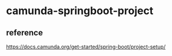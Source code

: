 # camunda-springboot-project

## reference
https://docs.camunda.org/get-started/spring-boot/project-setup/
